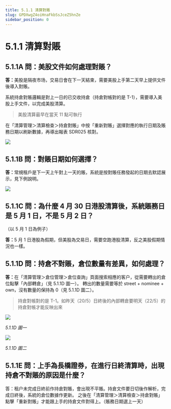 ```yaml
---
title: 5.1.1 清算對賬
slug: GPDXwgZ4oiHnaFkbSsJceZ5hnZe
sidebar_position: 0
---
```



# 5.1.1 清算對賬

## 5.1.1A 問：美股文件如何處理對賬？ 

<b>答：</b>美股是隔夜市场，交易日會在下一天結束，需要美股上手第二天早上提供文件後導入對賬。

系統持倉對賬邏輯是對上一日的已交收持倉（持倉對帳對的是 T-1），需要導入美股上手文件，以完成美股清算。

> 美股清算最早在當天 11 點可執行

在「清算管理＞清算檢查＞持倉對賬」中按「重新對賬」選擇對應的執行日期及賬務日期以刷新數據，再導出報表 SDR025 核對。

<img src="/assets/D7bhbYS7YofPIpxIfjUcN55bnhg.png" src-width="2398" src-height="1188" align="center"/>

## 5.1.1B 問：對賬日期如何選擇？

<b>答：</b>常規租戶是下一天上午對上一天的賬，系統是按對賬任務發起的日期去默認展示，見下例說明。

<img src="/assets/XiuobUlooo6wPzx2iAicxL60n7d.png" src-width="1466" src-height="972" align="center"/>

## 5.1.1C 問：為什麼 4 月 30 日港股清算後，系統賬務日是 5 月 1 日，不是 5 月 2 日？
（以 5 月 1 日為例子）

<b>答：</b>5 月 1 日港股為假期，但美股為交易日，需要空跑港股清算，反之美股假期情況也一樣。

## 5.1.1D 問：持倉不對賬，倉位數量有差異，如何處理？

<b>答：</b>在「清算管理＞倉位管理＞倉位查詢」頁面搜索相應的客户，從需要轉出的倉位點擊「內部轉倉」（見 5.1.1D 圖一）。
轉出的數量需要等於 street + nominee + own，沒有數量的保持為 0（見 5.1.1D 圖二）。

> 持倉對帳對的是 T-1。如昨天（20/5）日終後的內部轉倉要明天（22/5）的持倉對帳才能反映出來

<img src="/assets/OH63bYXz6oUY8mxZA3pc7LKAnFf.png" src-width="2500" src-height="1136" align="center"/>

<em>5.1.1D 圖一</em>

<img src="/assets/WQBWb9Wepoowi2xd3YMcUH1Wndh.png" src-width="1188" src-height="805" align="center"/>

<em>5.1.1D 圖二</em>

## 5.1.1E 問：上手為長橋證券，在進行日終清算時，出現持倉不對賬的原因是什麼？

答：租户未完成日終前作持倉對賬，會出現不平賬。持倉文件要日切後作解析，完成日終後，系統的倉位數據作更新。
之後在「清算管理＞清算檢查＞持倉對賬」點擊「重新對賬」才能跟上手的持倉文件對得上。（賬務日期選上一天）


